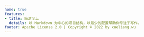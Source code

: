 ```yaml
---
home: true
features:
- title: 简洁至上
  details: 以 Markdown 为中心的项目结构，以最少的配置帮助你专注于写作。
footer: Apache License 2.0 | Copyright © 2022 by xueliang.wu
---
```


